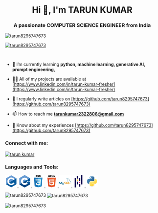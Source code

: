 <h1 align="center">Hi 👋, I'm TARUN KUMAR</h1>
<h3 align="center">A passionate COMPUTER SCIENCE ENGINEER from India</h3>

<p align="left"> <img src="https://komarev.com/ghpvc/?username=tarun8295747673&label=Profile%20views&color=0e75b6&style=flat" alt="tarun8295747673" /> </p>

<p align="left"> <a href="https://github.com/ryo-ma/github-profile-trophy"><img src="https://github-profile-trophy.vercel.app/?username=tarun8295747673" alt="tarun8295747673" /></a> </p>

<p align="left"> <a href="https://twitter.com/" target="blank"><img src="https://img.shields.io/twitter/follow/?logo=twitter&style=for-the-badge" alt="" /></a> </p>

- 🌱 I’m currently learning **python, machine learning, generative AI, prompt engineering,**

- 👨‍💻 All of my projects are available at [https://www.linkedin.com/in/tarun-kumar-fresher](https://www.linkedin.com/in/tarun-kumar-fresher)

- 📝 I regularly write articles on [https://github.com/tarun8295747673](https://github.com/tarun8295747673)

- 📫 How to reach me **tarunkumar2322806@gmail.com**

- 📄 Know about my experiences [https://github.com/tarun8295747673](https://github.com/tarun8295747673)

<h3 align="left">Connect with me:</h3>
<p align="left">
<a href="https://linkedin.com/in/tarun kumar" target="blank"><img align="center" src="https://raw.githubusercontent.com/rahuldkjain/github-profile-readme-generator/master/src/images/icons/Social/linked-in-alt.svg" alt="tarun kumar" height="30" width="40" /></a>
</p>

<h3 align="left">Languages and Tools:</h3>
<p align="left"> <a href="https://www.cprogramming.com/" target="_blank" rel="noreferrer"> <img src="https://raw.githubusercontent.com/devicons/devicon/master/icons/c/c-original.svg" alt="c" width="40" height="40"/> </a> <a href="https://www.w3schools.com/cpp/" target="_blank" rel="noreferrer"> <img src="https://raw.githubusercontent.com/devicons/devicon/master/icons/cplusplus/cplusplus-original.svg" alt="cplusplus" width="40" height="40"/> </a> <a href="https://www.w3schools.com/css/" target="_blank" rel="noreferrer"> <img src="https://raw.githubusercontent.com/devicons/devicon/master/icons/css3/css3-original-wordmark.svg" alt="css3" width="40" height="40"/> </a> <a href="https://www.w3.org/html/" target="_blank" rel="noreferrer"> <img src="https://raw.githubusercontent.com/devicons/devicon/master/icons/html5/html5-original-wordmark.svg" alt="html5" width="40" height="40"/> </a> <a href="https://www.mysql.com/" target="_blank" rel="noreferrer"> <img src="https://raw.githubusercontent.com/devicons/devicon/master/icons/mysql/mysql-original-wordmark.svg" alt="mysql" width="40" height="40"/> </a> <a href="https://pandas.pydata.org/" target="_blank" rel="noreferrer"> <img src="https://raw.githubusercontent.com/devicons/devicon/2ae2a900d2f041da66e950e4d48052658d850630/icons/pandas/pandas-original.svg" alt="pandas" width="40" height="40"/> </a> <a href="https://www.python.org" target="_blank" rel="noreferrer"> <img src="https://raw.githubusercontent.com/devicons/devicon/master/icons/python/python-original.svg" alt="python" width="40" height="40"/> </a> </p>

<p><img align="left" src="https://github-readme-stats.vercel.app/api/top-langs?username=tarun8295747673&show_icons=true&locale=en&layout=compact" alt="tarun8295747673" /></p>

<p>&nbsp;<img align="center" src="https://github-readme-stats.vercel.app/api?username=tarun8295747673&show_icons=true&locale=en" alt="tarun8295747673" /></p>

<p><img align="center" src="https://github-readme-streak-stats.herokuapp.com/?user=tarun8295747673&" alt="tarun8295747673" /></p>
